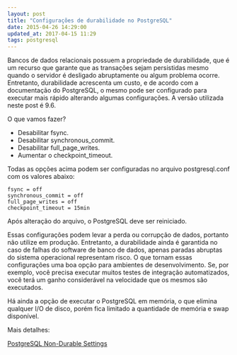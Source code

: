 ```yaml
---
layout: post
title: "Configurações de durabilidade no PostgreSQL"
date: 2015-04-26 14:29:00
updated_at: 2017-04-15 11:29
tags: postgresql
---
```


Bancos de dados relacionais possuem a propriedade de durabilidade, que é um recurso que garante que as transações sejam persistidas mesmo quando o servidor é desligado abruptamente ou algum problema ocorre. Entretanto, durabilidade acrescenta um custo, e de acordo com a documentação do PostgreSQL, o mesmo pode ser configurado para executar mais rápido alterando algumas configurações. A versão utilizada neste post é 9.6.

O que vamos fazer?

* Desabilitar fsync.
* Desabilitar synchronous\_commit.
* Desabilitar full\_page\_writes.
* Aumentar o checkpoint\_timeout.

Todas as opções acima podem ser configuradas no arquivo postgresql.conf com os valores abaixo:

    fsync = off
    synchronous_commit = off
    full_page_writes = off
    checkpoint_timeout = 15min

Após alteração do arquivo, o PostgreSQL deve ser reiniciado.

Essas configurações podem levar a perda ou corrupção de dados, portanto não utilize em produção. Entretanto, a durabilidade ainda é garantida no caso de falhas do software de banco de dados, apenas paradas abruptas do sistema operacional representam risco. O que tornam essas configurações uma boa opção para ambientes de desenvolvimento. Se, por exemplo, você precisa executar muitos testes de integração automatizados, você terá um ganho considerável na velocidade que os mesmos são executados.

Há ainda a opção de executar o PostgreSQL em memória, o que elimina qualquer I/O de disco, porém fica limitado a quantidade de memória e swap disponível.

Mais detalhes: 

[PostgreSQL Non-Durable Settings](http://www.postgresql.org/docs/current/static/non-durability.html)

